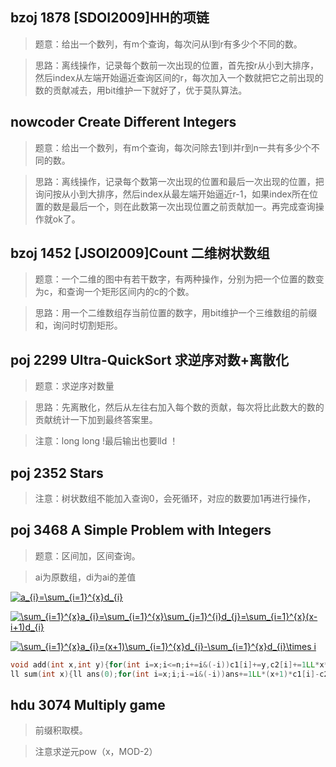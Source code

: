 ## bzoj 1878 [SDOI2009]HH的项链
>题意：给出一个数列，有m个查询，每次问从l到r有多少个不同的数。

>思路：离线操作，记录每个数前一次出现的位置，首先按r从小到大排序，然后index从左端开始逼近查询区间的r，每次加入一个数就把它之前出现的数的贡献减去，用bit维护一下就好了，优于莫队算法。

## nowcoder Create Different Integers
>题意：给出一个数列，有m个查询，每次问除去1到l并r到n一共有多少个不同的数。

>思路：离线操作，记录每个数第一次出现的位置和最后一次出现的位置，把询问按从小到大排序，然后index从最左端开始逼近r-1，如果index所在位置的数是最后一个，则在此数第一次出现位置之前贡献加一。再完成查询操作就ok了。

## bzoj 1452 [JSOI2009]Count 二维树状数组
>题意：一个二维的图中有若干数字，有两种操作，分别为把一个位置的数变为c，和查询一个矩形区间内的c的个数。

>思路：用一个二维数组存当前位置的数字，用bit维护一个三维数组的前缀和，询问时切割矩形。

## poj 2299 Ultra-QuickSort 求逆序对数+离散化
>题意：求逆序对数量

>思路：先离散化，然后从左往右加入每个数的贡献，每次将比此数大的数的贡献统计一下加到最终答案里。

>注意：long long !最后输出也要lld  ！

## poj 2352 Stars
>注意：树状数组不能加入查询0，会死循环，对应的数要加1再进行操作，

## poj 3468 A Simple Problem with Integers
>题意：区间加，区间查询。

>ai为原数组，di为ai的差值

<a href="https://www.codecogs.com/eqnedit.php?latex=a_{i}=\sum_{i=1}^{x}d_{i}" target="_blank"><img src="https://latex.codecogs.com/gif.latex?a_{i}=\sum_{i=1}^{x}d_{i}" title="a_{i}=\sum_{i=1}^{x}d_{i}" /></a>

<a href="https://www.codecogs.com/eqnedit.php?latex=\sum_{i=1}^{x}a_{i}=\sum_{i=1}^{x}\sum_{j=1}^{i}d_{j}=\sum_{i=1}^{x}(x-i&plus;1)d_{i}" target="_blank"><img src="https://latex.codecogs.com/gif.latex?\sum_{i=1}^{x}a_{i}=\sum_{i=1}^{x}\sum_{j=1}^{i}d_{j}=\sum_{i=1}^{x}(x-i&plus;1)d_{i}" title="\sum_{i=1}^{x}a_{i}=\sum_{i=1}^{x}\sum_{j=1}^{i}d_{j}=\sum_{i=1}^{x}(x-i+1)d_{i}" /></a>

<a href="https://www.codecogs.com/eqnedit.php?latex=\sum_{i=1}^{x}a_{i}=(x&plus;1)\sum_{i=1}^{x}d_{i}-\sum_{i=1}^{x}d_{i}\times&space;i" target="_blank"><img src="https://latex.codecogs.com/gif.latex?\sum_{i=1}^{x}a_{i}=(x&plus;1)\sum_{i=1}^{x}d_{i}-\sum_{i=1}^{x}d_{i}\times&space;i" title="\sum_{i=1}^{x}a_{i}=(x+1)\sum_{i=1}^{x}d_{i}-\sum_{i=1}^{x}d_{i}\times i" /></a>
```c++
void add(int x,int y){for(int i=x;i<=n;i+=i&(-i))c1[i]+=y,c2[i]+=1LL*x*y;}
ll sum(int x){ll ans(0);for(int i=x;i;i-=i&(-i))ans+=1LL*(x+1)*c1[i]-c2[i];return ans;}
```

## hdu 3074 Multiply game
>前缀积取模。

>注意求逆元pow（x，MOD-2）
